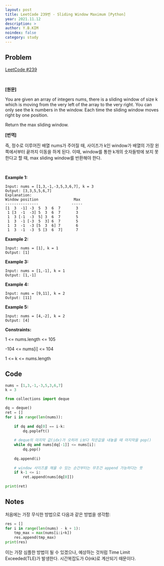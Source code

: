```yaml
---
layout: post
title: LeetCode 239번 - Sliding Window Maximum [Python]
year: 2021.11.12
description: >
author: Y.B.KIM
noindex: false
category: study
---
```

**Problem**
---
[LeetCode #239](https://leetcode.com/problems/sliding-window-maximum/)

<br>

**[원문]**

You are given an array of integers nums, there is a sliding window of size k which is moving from the very left of the array to the very right. You can only see the k numbers in the window. Each time the sliding window moves right by one position.

Return the max sliding window. 

**[번역]**

즉, 정수로 이루어진 배열 nums가 주어질 때, 사이즈가 k인 window가 배열의 가장 왼쪽에서부터 끝까지 이동을 하게 된다. 
이때, window를 통한 k개의 숫자들밖에 보지 못한다고 할 때, max sliding window를 반환해야 한다. 

<br>

**Example 1:**
``` 
Input: nums = [1,3,-1,-3,5,3,6,7], k = 3
Output: [3,3,5,5,6,7]
Explanation: 
Window position                Max
---------------               -----
[1  3  -1] -3  5  3  6  7       3
 1 [3  -1  -3] 5  3  6  7       3
 1  3 [-1  -3  5] 3  6  7       5
 1  3  -1 [-3  5  3] 6  7       5
 1  3  -1  -3 [5  3  6] 7       6
 1  3  -1  -3  5 [3  6  7]      7
 ```


**Example 2:**
``` 
Input: nums = [1], k = 1
Output: [1]
``` 


**Example 3:**
``` 
Input: nums = [1,-1], k = 1
Output: [1,-1]
``` 


**Example 4:**
``` 
Input: nums = [9,11], k = 2
Output: [11]
``` 


**Example 5:**
``` 
Input: nums = [4,-2], k = 2
Output: [4]
``` 

**Constraints:**

1 <= nums.length <= 105

-104 <= nums[i] <= 104

1 <= k <= nums.length


**Code**
---

``` python
nums = [1,3,-1,-3,5,3,6,7]
k = 3

from collections import deque

dq = deque()
ret = []
for i in range(len(nums)):
    
    if dq and dq[0] == i-k:
        dq.popleft()
    
    # deque의 마지막 값(idx)가 오히려 i보다 작은값을 내놓을 때 마지막을 pop()
    while dq and nums[dq[-1]] <= nums[i]:
        dq.pop()
    
    dq.append(i)
    
    # window 사이즈를 채울 수 있는 순간부터는 무조건 append 가능하다는 뜻
    if k-1 <= i:
        ret.append(nums[dq[0]])
        
print(ret)
``` 

**Notes**
---

처음에는 가장 무식한 방법으로 다음과 같은 방법을 생각함:

``` python
res = []
for i in range(len(nums) - k + 1):
    tmp_max = max(nums[i:i+k])
    res.append(tmp_max)
print(res)
```

이는 가장 심플한 방법이 될 수 있겠으나, 예상하는 것처럼 Time Limit Exceeded(TLE)가 발생한다. 시간복잡도가 O(nk)로 계산되기 때문이다.